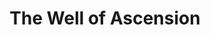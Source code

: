 ---
title: The Well of Ascension
authors: Brandon Sanderson
link: https://app.thestorygraph.com/books/7ce917d6-3d35-4ce6-9b50-bde9816590c8
image: https://cdn.thestorygraph.com/dz7u5v9tynszbim0rd996d2dpjx3
---